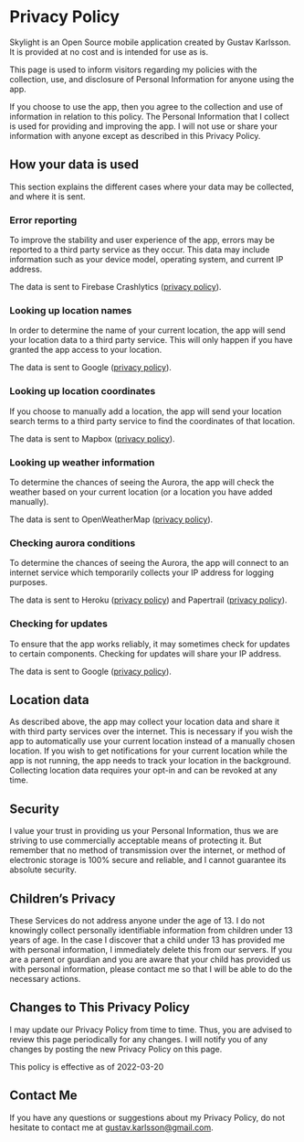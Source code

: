 # Privacy Policy

Skylight is an Open Source mobile application created by Gustav Karlsson. It is provided at no cost and is intended for use as is.

This page is used to inform visitors regarding my policies with the collection, use, and disclosure of Personal Information for anyone using the app.

If you choose to use the app, then you agree to the collection and use of information in relation to this policy. The Personal Information that I collect is used for providing and improving the app. I will not use or share your information with anyone except as described in this Privacy Policy.


## How your data is used

This section explains the different cases where your data may be collected, and where it is sent.

### Error reporting

To improve the stability and user experience of the app, errors may be reported to a third party service as they occur. This data may include information such as your device model, operating system, and current IP address.

The data is sent to Firebase Crashlytics ([privacy policy](https://firebase.google.com/support/privacy)).

### Looking up location names

In order to determine the name of your current location, the app will send your location data to a third party service. This will only happen if you have granted the app access to your location.

The data is sent to Google ([privacy policy](https://policies.google.com/privacy)).

### Looking up location coordinates

If you choose to manually add a location, the app will send your location search terms to a third party service to find the coordinates of that location.

The data is sent to Mapbox ([privacy policy](https://www.mapbox.com/legal/privacy)).

### Looking up weather information

To determine the chances of seeing the Aurora, the app will check the weather based on your current location (or a location you have added manually).

The data is sent to OpenWeatherMap ([privacy policy](https://openweather.co.uk/privacy-policy)).

### Checking aurora conditions

To determine the chances of seeing the Aurora, the app will connect to an internet service which temporarily collects your IP address for logging purposes.

The data is sent to Heroku ([privacy policy](https://www.heroku.com/policy/security)) and Papertrail ([privacy policy](https://www.papertrail.io/privacy)).

### Checking for updates

To ensure that the app works reliably, it may sometimes check for updates to certain components. Checking for updates will share your IP address.

The data is sent to Google ([privacy policy](https://policies.google.com/privacy)).


## Location data

As described above, the app may collect your location data and share it with third party services over the internet. This is necessary if you wish the app to automatically use your current location instead of a manually chosen location. If you wish to get notifications for your current location while the app is not running, the app needs to track your location in the background. Collecting location data requires your opt-in and can be revoked at any time.


## Security

I value your trust in providing us your Personal Information, thus we are striving to use commercially acceptable means of protecting it. But remember that no method of transmission over the internet, or method of electronic storage is 100% secure and reliable, and I cannot guarantee its absolute security.


## Children’s Privacy

These Services do not address anyone under the age of 13. I do not knowingly collect personally identifiable information from children under 13 years of age. In the case I discover that a child under 13 has provided me with personal information, I immediately delete this from our servers. If you are a parent or guardian and you are aware that your child has provided us with personal information, please contact me so that I will be able to do the necessary actions.


## Changes to This Privacy Policy

I may update our Privacy Policy from time to time. Thus, you are advised to review this page periodically for any changes. I will notify you of any changes by posting the new Privacy Policy on this page.

This policy is effective as of 2022-03-20


## Contact Me

If you have any questions or suggestions about my Privacy Policy, do not hesitate to contact me at [gustav.karlsson@gmail.com](mailto:gustav.karlsson@gmail.com).
